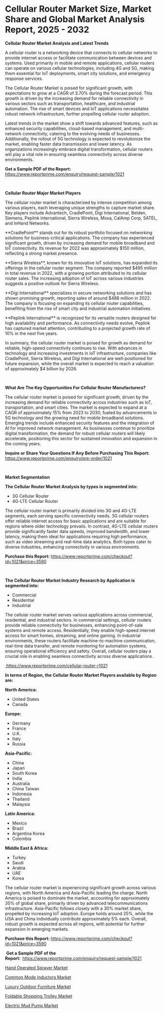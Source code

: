 <p><h1>Cellular Router Market Size, Market Share and Global Market Analysis Report, 2025 - 2032</h1></p><p><strong>Cellular Router Market Analysis and Latest Trends</strong></p>
<p><p>A cellular router is a networking device that connects to cellular networks to provide internet access or facilitate communication between devices and systems. Used primarily in mobile and remote applications, cellular routers can operate on various cellular technologies, including 4G and 5G, making them essential for IoT deployments, smart city solutions, and emergency response services. </p><p>The Cellular Router Market is poised for significant growth, with expectations to grow at a CAGR of 3.70% during the forecast period. This growth is driven by the increasing demand for reliable connectivity in various sectors such as transportation, healthcare, and industrial automation. The rise of smart devices and IoT applications necessitates robust network infrastructure, further propelling cellular router adoption.</p><p>Latest trends in the market show a shift towards advanced features, such as enhanced security capabilities, cloud-based management, and multi-network connectivity, catering to the evolving needs of businesses. Additionally, the rollout of 5G technology is expected to revolutionize the market, enabling faster data transmission and lower latency. As organizations increasingly embrace digital transformation, cellular routers will play a vital role in ensuring seamless connectivity across diverse environments.</p></p>
<p><strong>Get a Sample PDF of the Report:&nbsp;</strong> <a href="https://www.reportprime.com/enquiry/request-sample/1021?utm_campaign=2660&utm_medium=2&utm_source=Github&utm_content=ia&utm_term=18032025&utm_id=cellular-router">https://www.reportprime.com/enquiry/request-sample/1021</a></p>
<p>&nbsp;</p>
<p><strong>Cellular Router Major Market Players</strong></p>
<p><p>The cellular router market is characterized by intense competition among various players, each leveraging unique strengths to capture market share. Key players include Advantech, CradlePoint, Digi International, Belden, Siemens, Peplink International, Sierra Wireless, Moxa, CalAmp Corp, SATEL, and InHand Networks.</p><p>**CradlePoint** stands out for its robust portfolio focused on networking solutions for business-critical applications. The company has experienced significant growth, driven by increasing demand for mobile broadband and IoT connectivity. Its revenue for 2022 was approximately $150 million, reflecting a strong market presence.</p><p>**Sierra Wireless**, known for its innovative IoT solutions, has expanded its offerings in the cellular router segment. The company reported $495 million in total revenue in 2022, with a growing portion attributed to its cellular router sales. The increasing adoption of IoT across various industries suggests a positive outlook for Sierra Wireless.</p><p>**Digi International** specializes in secure networking solutions and has shown promising growth, reporting sales of around $488 million in 2022. The company is focusing on expanding its cellular router capabilities, benefiting from the rise of smart city and industrial automation initiatives.</p><p>**Peplink International** is recognized for its versatile routers designed for high availability and performance. As connectivity needs evolve, Peplink has captured market attention, contributing to a projected growth rate of 10% in the next five years.</p><p>In summary, the cellular router market is poised for growth as demand for reliable, high-speed connectivity continues to rise. With advances in technology and increasing investments in IoT infrastructure, companies like CradlePoint, Sierra Wireless, and Digi International are well-positioned for future expansion, while the overall market is expected to reach a valuation of approximately $4 billion by 2026.</p></p>
<p>&nbsp;</p>
<p><strong>What Are The Key Opportunities For Cellular Router Manufacturers?</strong></p>
<p><p>The cellular router market is poised for significant growth, driven by the increasing demand for reliable connectivity across industries such as IoT, transportation, and smart cities. The market is expected to expand at a CAGR of approximately 15% from 2023 to 2030, fueled by advancements in 5G technology and the growing need for mobile broadband solutions. Emerging trends include enhanced security features and the integration of AI for improved network management. As businesses continue to prioritize digital transformation, the demand for robust cellular routers will likely accelerate, positioning this sector for sustained innovation and expansion in the coming years.</p></p>
<p><strong>Inquire or Share Your Questions If Any Before Purchasing This Report:</strong> <a href="https://www.reportprime.com/enquiry/pre-order/1021?utm_campaign=2660&utm_medium=2&utm_source=Github&utm_content=ia&utm_term=18032025&utm_id=cellular-router">https://www.reportprime.com/enquiry/pre-order/1021</a></p>
<p>&nbsp;</p>
<p><strong>Market Segmentation</strong></p>
<p><strong>The Cellular Router Market Analysis by types is segmented into:</strong></p>
<p><ul><li>3G Cellular Router</li><li>4G-LTE Cellular Router</li></ul></p>
<p><p>The cellular router market is primarily divided into 3G and 4G-LTE segments, each serving specific connectivity needs. 3G cellular routers offer reliable internet access for basic applications and are suitable for regions where older technology prevails. In contrast, 4G-LTE cellular routers provide significantly faster data speeds, improved bandwidth, and lower latency, making them ideal for applications requiring high performance, such as video streaming and real-time data analytics. Both types cater to diverse industries, enhancing connectivity in various environments.</p></p>
<p><strong>Purchase this Report:&nbsp;</strong><a href="https://www.reportprime.com/checkout?id=1021&price=3590&utm_campaign=2660&utm_medium=2&utm_source=Github&utm_content=ia&utm_term=18032025&utm_id=cellular-router">https://www.reportprime.com/checkout?id=1021&price=3590</a></p>
<p>&nbsp;</p>
<p><strong>The Cellular Router Market Industry Research by Application is segmented into:</strong></p>
<p><ul><li>Commercial</li><li>Residential</li><li>Industrial</li></ul></p>
<p><p>The cellular router market serves various applications across commercial, residential, and industrial sectors. In commercial settings, cellular routers provide reliable connectivity for businesses, enhancing point-of-sale systems and remote access. Residentially, they enable high-speed internet access for smart homes, streaming, and online gaming. In industrial environments, these routers facilitate machine-to-machine communication, real-time data transfer, and remote monitoring for automation systems, ensuring operational efficiency and safety. Overall, cellular routers play a crucial role in enabling seamless connectivity across diverse applications.</p></p>
<p><a href="https://www.reportprime.com/cellular-router-r1021?utm_campaign=2660&utm_medium=2&utm_source=Github&utm_content=ia&utm_term=18032025&utm_id=cellular-router">&nbsp;https://www.reportprime.com/cellular-router-r1021</a></p>
<p><strong>In terms of Region, the Cellular Router Market Players available by Region are:</strong></p>
<p>
    <p> <strong> North America: </strong>
        <ul>
            <li>United States</li>
            <li>Canada</li>
        </ul>
        </p> 
    <p> <strong> Europe: </strong>
        <ul>
            <li>Germany</li>
            <li>France</li>
            <li>U.K.</li>
            <li>Italy</li>
            <li>Russia</li>
        </ul>
        </p> 
    <p> <strong> Asia-Pacific: </strong>
        <ul>
            <li>China</li>
            <li>Japan</li>
            <li>South Korea</li>
            <li>India</li>
            <li>Australia</li>
            <li>China Taiwan</li>
            <li>Indonesia</li>
            <li>Thailand</li>
            <li>Malaysia</li>
        </ul>
        </p> 
    <p> <strong> Latin America: </strong>
        <ul>
            <li>Mexico</li>
            <li>Brazil</li>
            <li>Argentina Korea</li>
            <li>Colombia</li>
        </ul>
        </p> 
    <p> <strong> Middle East & Africa: </strong>
        <ul>
            <li>Turkey</li>
            <li>Saudi</li>
            <li>Arabia</li>
            <li>UAE</li>
            <li>Korea</li>
        </ul>
    </p>
    </p>
<p><p>The cellular router market is experiencing significant growth across various regions, with North America and Asia-Pacific leading the charge. North America is poised to dominate the market, accounting for approximately 35% of global share, primarily driven by advanced telecommunications infrastructure. Asia-Pacific follows closely with a 30% market share, propelled by increasing IoT adoption. Europe holds around 25%, while the USA and China individually contribute approximately 5% each. Overall, robust growth is expected across all regions, with potential for further expansion in emerging markets.</p></p>
<p><strong>Purchase this Report: </strong><a href="https://www.reportprime.com/checkout?id=1021&price=3590&utm_campaign=2660&utm_medium=2&utm_source=Github&utm_content=ia&utm_term=18032025&utm_id=cellular-router">https://www.reportprime.com/checkout?id=1021&price=3590</a></p>
<p>&nbsp;<strong>Get a Sample PDF of the Report:&nbsp;&nbsp;</strong><a href="https://www.reportprime.com/enquiry/request-sample/1021?utm_campaign=2660&utm_medium=2&utm_source=Github&utm_content=ia&utm_term=18032025&utm_id=cellular-router">https://www.reportprime.com/enquiry/request-sample/1021</a></p>
<p><strong></strong></p>
<p><p><a href="https://www.linkedin.com/pulse/hand-operated-sprayer-market-analysis-report-2025-2032-n5hve?utm_campaign=2660&utm_medium=2&utm_source=Github&utm_content=ia&utm_term=18032025&utm_id=cellular-router">Hand Operated Sprayer Market</a></p><p><a href="https://github.com/grevecodeeol/Market-Research-Report-List-1/blob/main/common-mode-inductors-market.md?utm_campaign=2660&utm_medium=2&utm_source=Github&utm_content=ia&utm_term=18032025&utm_id=cellular-router">Common Mode Inductors Market</a></p><p><a href="https://github.com/calizlewin2f/Market-Research-Report-List-1/blob/main/luxury-outdoor-furniture-market.md?utm_campaign=2660&utm_medium=2&utm_source=Github&utm_content=ia&utm_term=18032025&utm_id=cellular-router">Luxury Outdoor Furniture Market</a></p><p><a href="https://www.linkedin.com/pulse/foldable-shopping-trolley-market-research-sales-establishments-utblf?utm_campaign=2660&utm_medium=2&utm_source=Github&utm_content=ia&utm_term=18032025&utm_id=cellular-router">Foldable Shopping Trolley Market</a></p><p><a href="https://www.linkedin.com/pulse/rising-trends-electric-mud-pump-market-projected-growth-x81ce?utm_campaign=2660&utm_medium=2&utm_source=Github&utm_content=ia&utm_term=18032025&utm_id=cellular-router">Electric Mud Pump Market</a></p></p>
